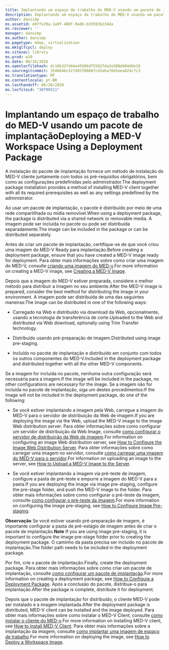 ```yaml
---
title: Implantando um espaço de trabalho do MED-V usando um pacote de implantação
description: Implantando um espaço de trabalho do MED-V usando um pacote de implantação
author: dansimp
ms.assetid: e07fa70a-1a9f-486f-9a86-b33593b234da
ms.reviewer: ''
manager: dansimp
ms.author: dansimp
ms.pagetype: mdop, virtualization
ms.mktglfcycl: deploy
ms.sitesec: library
ms.prod: w10
ms.date: 06/16/2016
ms.openlocfilehash: dc16b32fd44e45606df5502fda2e580d404dbb19
ms.sourcegitcommit: 354664bc527d93f80687cd2eba70d1eea024c7c3
ms.translationtype: MT
ms.contentlocale: pt-BR
ms.lasthandoff: 06/26/2020
ms.locfileid: "10799311"
---
```

# <span data-ttu-id="c5a1a-103">Implantando um espaço de trabalho do MED-V usando um pacote de implantação</span><span class="sxs-lookup"><span data-stu-id="c5a1a-103">Deploying a MED-V Workspace Using a Deployment Package</span></span>


<span data-ttu-id="c5a1a-104">A instalação do pacote de implantação fornece um método de instalação do MED-V cliente juntamente com todos os pré-requisitos obrigatórios, bem como as configurações predefinidas pelo administrador.</span><span class="sxs-lookup"><span data-stu-id="c5a1a-104">The deployment package installation provides a method of installing MED-V client together with all its required prerequisites as well as any settings predefined by the administrator.</span></span>

<span data-ttu-id="c5a1a-105">Ao usar um pacote de implantação, o pacote é distribuído por meio de uma rede compartilhada ou mídia removível.</span><span class="sxs-lookup"><span data-stu-id="c5a1a-105">When using a deployment package, the package is distributed via a shared network or removable media.</span></span> <span data-ttu-id="c5a1a-106">A imagem pode ser incluída no pacote ou pode ser distribuída separadamente.</span><span class="sxs-lookup"><span data-stu-id="c5a1a-106">The image can be included in the package or can be distributed separately.</span></span>

<span data-ttu-id="c5a1a-107">Antes de criar um pacote de implantação, certifique-se de que você criou uma imagem do MED-V Ready para implantação.</span><span class="sxs-lookup"><span data-stu-id="c5a1a-107">Before creating a deployment package, ensure that you have created a MED-V image ready for deployment.</span></span> <span data-ttu-id="c5a1a-108">Para obter mais informações sobre como criar uma imagem do MED-V, consulte [criando uma imagem do MED-v](creating-a-med-v-image.md).</span><span class="sxs-lookup"><span data-stu-id="c5a1a-108">For more information on creating a MED-V image, see [Creating a MED-V Image](creating-a-med-v-image.md).</span></span>

<span data-ttu-id="c5a1a-109">Depois que a imagem do MED-V estiver preparada, considere o melhor método para distribuir a imagem no seu ambiente.</span><span class="sxs-lookup"><span data-stu-id="c5a1a-109">After the MED-V image is prepared, consider the best method for distributing the image in your environment.</span></span> <span data-ttu-id="c5a1a-110">A imagem pode ser distribuída de uma das seguintes maneiras:</span><span class="sxs-lookup"><span data-stu-id="c5a1a-110">The image can be distributed in one of the following ways:</span></span>

-   <span data-ttu-id="c5a1a-111">Carregado na Web e distribuído via download da Web, opcionalmente, usando a tecnologia de transferência de corte.</span><span class="sxs-lookup"><span data-stu-id="c5a1a-111">Uploaded to the Web and distributed via Web download, optionally using Trim Transfer technology.</span></span>

-   <span data-ttu-id="c5a1a-112">Distribuído usando pré-preparação de imagem.</span><span class="sxs-lookup"><span data-stu-id="c5a1a-112">Distributed using image pre-staging.</span></span>

-   <span data-ttu-id="c5a1a-113">Incluído no pacote de implantação e distribuído em conjunto com todos os outros componentes do MED-V.</span><span class="sxs-lookup"><span data-stu-id="c5a1a-113">Included in the deployment package and distributed together with all the other MED-V components.</span></span>

<span data-ttu-id="c5a1a-114">Se a imagem for incluída no pacote, nenhuma outra configuração será necessária para a imagem.</span><span class="sxs-lookup"><span data-stu-id="c5a1a-114">If the image will be included in the package, no other configurations are necessary for the image.</span></span> <span data-ttu-id="c5a1a-115">Se a imagem não for incluída no pacote de implantação, siga um destes procedimentos:</span><span class="sxs-lookup"><span data-stu-id="c5a1a-115">If the image will not be included in the deployment package, do one of the following:</span></span>

-   <span data-ttu-id="c5a1a-116">Se você estiver implantando a imagem pela Web, carregue a imagem do MED-V para o servidor de distribuição da Web de imagem.</span><span class="sxs-lookup"><span data-stu-id="c5a1a-116">If you are deploying the image via the Web, upload the MED-V image to the image Web distribution server.</span></span> <span data-ttu-id="c5a1a-117">Para obter informações sobre como configurar um servidor de distribuição da Web Image, consulte [como configurar o servidor de distribuição da Web de imagem](how-to-configure-the-image-web-distribution-server.md).</span><span class="sxs-lookup"><span data-stu-id="c5a1a-117">For information on configuring an image Web distribution server, see [How to Configure the Image Web Distribution Server](how-to-configure-the-image-web-distribution-server.md).</span></span> <span data-ttu-id="c5a1a-118">Para obter informações sobre como carregar uma imagem no servidor, consulte [como carregar uma imagem do MED-V para o servidor](how-to-upload-a-med-v-image-to-the-server.md).</span><span class="sxs-lookup"><span data-stu-id="c5a1a-118">For information on uploading an image to the server, see [How to Upload a MED-V Image to the Server](how-to-upload-a-med-v-image-to-the-server.md).</span></span>

-   <span data-ttu-id="c5a1a-119">Se você estiver implantando a imagem via pré-teste de imagem, configure a pasta de pré-teste e empurre a imagem do MED-V para a pasta.</span><span class="sxs-lookup"><span data-stu-id="c5a1a-119">If you are deploying the image via image pre-staging, configure the pre-stage folder, and push the MED-V image to the folder.</span></span> <span data-ttu-id="c5a1a-120">Para obter mais informações sobre como configurar o pré-teste da imagem, consulte [como configurar o pré-teste da imagem](how-to-configure-image-pre-staging.md).</span><span class="sxs-lookup"><span data-stu-id="c5a1a-120">For more information on configuring the image pre-staging, see [How to Configure Image Pre-staging](how-to-configure-image-pre-staging.md).</span></span>

<span data-ttu-id="c5a1a-121">**Observação**  Se você estiver usando pré-preparação de imagem, é importante configurar a pasta de pré-estágio de imagem antes de criar o pacote de implantação.</span><span class="sxs-lookup"><span data-stu-id="c5a1a-121">**Note** If you are using image pre-staging, it is important to configure the image pre-stage folder prior to creating the deployment package.</span></span> <span data-ttu-id="c5a1a-122">O caminho da pasta precisa ser incluído no pacote de implantação.</span><span class="sxs-lookup"><span data-stu-id="c5a1a-122">The folder path needs to be included in the deployment package.</span></span>

 

<span data-ttu-id="c5a1a-123">Por fim, crie o pacote de implantação.</span><span class="sxs-lookup"><span data-stu-id="c5a1a-123">Finally, create the deployment package.</span></span> <span data-ttu-id="c5a1a-124">Para obter mais informações sobre como criar um pacote de implantação, consulte [como configurar um pacote de implantação](how-to-configure-a-deployment-package.md).</span><span class="sxs-lookup"><span data-stu-id="c5a1a-124">For more information on creating a deployment package, see [How to Configure a Deployment Package](how-to-configure-a-deployment-package.md).</span></span> <span data-ttu-id="c5a1a-125">Após a conclusão do pacote, distribua-o para implantação.</span><span class="sxs-lookup"><span data-stu-id="c5a1a-125">After the package is complete, distribute it for deployment.</span></span>

<span data-ttu-id="c5a1a-126">Depois que o pacote de implantação for distribuído, o cliente MED-V pode ser instalado e a imagem implantada.</span><span class="sxs-lookup"><span data-stu-id="c5a1a-126">After the deployment package is distributed, MED-V client can be installed and the image deployed.</span></span> <span data-ttu-id="c5a1a-127">Para obter mais informações sobre como instalar o MED-V Client, consulte [como instalar o cliente do MED-v](how-to-install-med-v-clientdeployment-package.md).</span><span class="sxs-lookup"><span data-stu-id="c5a1a-127">For more information on installing MED-V client, see [How to Install MED-V Client](how-to-install-med-v-clientdeployment-package.md).</span></span> <span data-ttu-id="c5a1a-128">Para obter mais informações sobre a implantação da imagem, consulte [como implantar uma imagem de espaço de trabalho](how-to-deploy-a-workspace-imagedeployment-package.md).</span><span class="sxs-lookup"><span data-stu-id="c5a1a-128">For more information on deploying the image, see [How to Deploy a Workspace Image](how-to-deploy-a-workspace-imagedeployment-package.md).</span></span>

 

 





